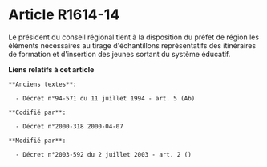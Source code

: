 # Article R1614-14

Le président du conseil régional tient à la disposition du préfet de région les éléments nécessaires au tirage d'échantillons
représentatifs des itinéraires de formation et d'insertion des jeunes sortant du système éducatif.

**Liens relatifs à cet article**

	**Anciens textes**:

	  - Décret n°94-571 du 11 juillet 1994 - art. 5 (Ab)

	**Codifié par**:

	  - Décret n°2000-318 2000-04-07

	**Modifié par**:

	  - Décret n°2003-592 du 2 juillet 2003 - art. 2 ()
